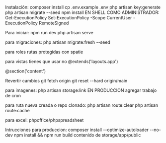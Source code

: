 Instalación:
composer install
cp .env.example .env
php artisan key:generate
php artisan migrate --seed
npm install
EN SHELL COMO ADMINISTRADOR:
Get-ExecutionPolicy
Set-ExecutionPolicy -Scope CurrentUser -ExecutionPolicy RemoteSigned


Para iniciar:
npm run dev
php artisan serve

para migraciones:
php artisan migrate:fresh --seed


para roles
rutas protegidas con spatie

para vistas
 tienes que usar <x-app-layout> no @extends('layouts.app')

@section('content')

Revertir cambios
git fetch origin
git reset --hard origin/main

para imagenes:
php artisan storage:link
EN PRODUCCION
agregar trabajo de cron

para ruta nueva creada o repo clonado:
php artisan route:clear
php artisan route:cache


para excel:
phpoffice/phpspreadsheet

Intrucciones para produccion:
composer install --optimize-autoloader --no-dev
npm install && npm run build
contenido de storage/app/public


